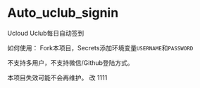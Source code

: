 # Auto_uclub_signin
Ucloud Uclub每日自动签到

如何使用：
Fork本项目，Secrets添加环境变量`USERNAME`和`PASSWORD`

不支持多用户，不支持微信/Github登陆方式。

本项目失效可能不会再维护。
改
1111
